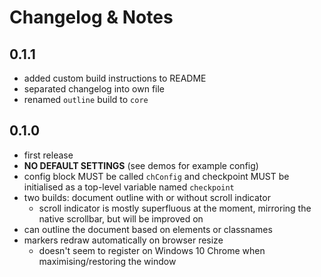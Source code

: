 Changelog & Notes
=================

## 0.1.1

* added custom build instructions to README
* separated changelog into own file
* renamed `outline` build to `core`

## 0.1.0

* first release
* **NO DEFAULT SETTINGS** (see demos for example config)
* config block MUST be called `chConfig` and checkpoint MUST be initialised as a top-level variable named `checkpoint`
* two builds: document outline with or without scroll indicator
  * scroll indicator is mostly superfluous at the moment, mirroring the native scrollbar, but will be improved on
* can outline the document based on elements or classnames
* markers redraw automatically on browser resize
  * doesn't seem to register on Windows 10 Chrome when maximising/restoring the window
